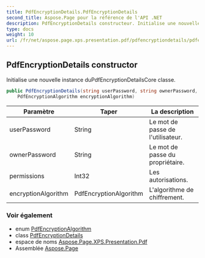 ```yaml
---
title: PdfEncryptionDetails.PdfEncryptionDetails
second_title: Aspose.Page pour la référence de l'API .NET
description: PdfEncryptionDetails constructeur. Initialise une nouvelle instance duPdfEncryptionDetailsCore classe.
type: docs
weight: 10
url: /fr/net/aspose.page.xps.presentation.pdf/pdfencryptiondetails/pdfencryptiondetails/
---
```

## PdfEncryptionDetails constructor

Initialise une nouvelle instance duPdfEncryptionDetailsCore classe.

```csharp
public PdfEncryptionDetails(string userPassword, string ownerPassword, int permissions, 
    PdfEncryptionAlgorithm encryptionAlgorithm)
```

| Paramètre | Taper | La description |
| --- | --- | --- |
| userPassword | String | Le mot de passe de l'utilisateur. |
| ownerPassword | String | Le mot de passe du propriétaire. |
| permissions | Int32 | Les autorisations. |
| encryptionAlgorithm | PdfEncryptionAlgorithm | L'algorithme de chiffrement. |

### Voir également

* enum [PdfEncryptionAlgorithm](../../pdfencryptionalgorithm/)
* class [PdfEncryptionDetails](../)
* espace de noms [Aspose.Page.XPS.Presentation.Pdf](../../pdfencryptiondetails/)
* Assemblée [Aspose.Page](../../../)


